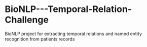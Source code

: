 # BioNLP---Temporal-Relation-Challenge
BioNLP project for extracting temporal relations and named entity recognition from patients records
